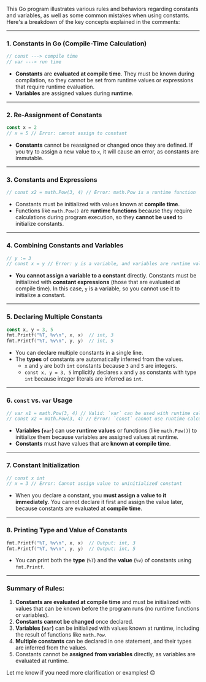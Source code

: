 This Go program illustrates various rules and behaviors regarding constants and variables, as well as some common mistakes when using constants. Here's a breakdown of the key concepts explained in the comments:

---

### 1. **Constants in Go (Compile-Time Calculation)**
```go
// const ---> compile time
// var ---> run time
```
- **Constants** are **evaluated at compile time**. They must be known during compilation, so they cannot be set from runtime values or expressions that require runtime evaluation.
- **Variables** are assigned values during **runtime**.

---

### 2. **Re-Assignment of Constants**
```go
const x = 2
// x = 5 // Error: cannot assign to constant
```
- **Constants** cannot be reassigned or changed once they are defined. If you try to assign a new value to `x`, it will cause an error, as constants are immutable.

---

### 3. **Constants and Expressions**
```go
// const x2 = math.Pow(3, 4) // Error: math.Pow is a runtime function
```
- Constants must be initialized with values known at **compile time**.
- Functions like `math.Pow()` are **runtime functions** because they require calculations during program execution, so they **cannot be used** to initialize constants.

---

### 4. **Combining Constants and Variables**
```go
// y := 3
// const x = y // Error: y is a variable, and variables are runtime values
```
- **You cannot assign a variable to a constant** directly. Constants must be initialized with **constant expressions** (those that are evaluated at compile time). In this case, `y` is a variable, so you cannot use it to initialize a constant.

---

### 5. **Declaring Multiple Constants**
```go
const x, y = 3, 5
fmt.Printf("%T, %v\n", x, x)  // int, 3
fmt.Printf("%T, %v\n", y, y)  // int, 5
```
- You can declare multiple constants in a single line. 
- The **types** of constants are automatically inferred from the values.
  - `x` and `y` are both `int` constants because `3` and `5` are integers.
  - `const x, y = 3, 5` implicitly declares `x` and `y` as constants with type `int` because integer literals are inferred as `int`.

---

### 6. **`const` vs. `var` Usage**
```go
// var x1 = math.Pow(3, 4) // Valid: `var` can be used with runtime calculations
// const x2 = math.Pow(3, 4) // Error: `const` cannot use runtime calculations
```
- **Variables (`var`)** can use **runtime values** or functions (like `math.Pow()`) to initialize them because variables are assigned values at runtime.
- **Constants** must have values that are **known at compile time**.

---

### 7. **Constant Initialization**
```go
// const x int
// x = 3 // Error: Cannot assign value to uninitialized constant
```
- When you declare a constant, you **must assign a value to it immediately**. You cannot declare it first and assign the value later, because constants are evaluated at **compile time**.

---

### 8. **Printing Type and Value of Constants**
```go
fmt.Printf("%T, %v\n", x, x)  // Output: int, 3
fmt.Printf("%T, %v\n", y, y)  // Output: int, 5
```
- You can print both the **type** (`%T`) and the **value** (`%v`) of constants using `fmt.Printf`.

---

### **Summary of Rules:**
1. **Constants are evaluated at compile time** and must be initialized with values that can be known before the program runs (no runtime functions or variables).
2. **Constants cannot be changed** once declared.
3. **Variables (`var`)** can be initialized with values known at runtime, including the result of functions like `math.Pow`.
4. **Multiple constants** can be declared in one statement, and their types are inferred from the values.
5. Constants cannot be **assigned from variables** directly, as variables are evaluated at runtime.

Let me know if you need more clarification or examples! 😊
